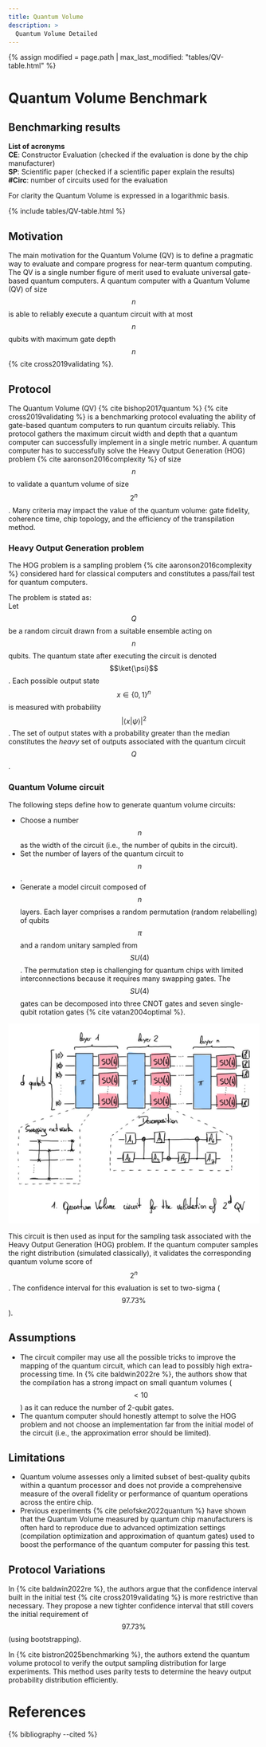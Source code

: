 ```yaml
---
title: Quantum Volume
description: >
  Quantum Volume Detailed
---
```


{% assign modified = page.path | max_last_modified: "tables/QV-table.html" %}

# Quantum Volume Benchmark

## Benchmarking results

**List of acronyms**  
**CE**: Constructor Evaluation (checked if the evaluation is done by the chip manufacturer)  
**SP**: Scientific paper (checked if a scientific paper explain the results)  
**#Circ**: number of circuits used for the evaluation  

For clarity the Quantum Volume is expressed in a logarithmic basis.

<!-- Avoid issue with citations -->
<!-- {% cite cross2019validating %} -->
{% include tables/QV-table.html %}
<script type="text/javascript">
    $(document).ready(function() {
      $('.QV-table').DataTable(
        {
          "pageLength": 10,
          "drawCallback": function(settings){ 
            MathJax.Hub.Queue(["Typeset", MathJax.Hub]); 
          }
        } 
      );
    });
</script>

## Motivation

The main motivation for the Quantum Volume (QV) is to define a pragmatic way to evaluate and compare progress for near-term quantum computing. The QV is a single number figure of merit used to evaluate universal gate-based quantum computers. A quantum computer with a Quantum Volume (QV) of size $$n$$ is able to reliably execute a quantum circuit with at most $$n$$ qubits with maximum gate depth $$n$$ {% cite cross2019validating %}.

## Protocol

The Quantum Volume (QV) {% cite bishop2017quantum %} {% cite cross2019validating %} is a benchmarking protocol evaluating the ability of gate-based quantum computers to run quantum circuits reliably. This protocol gathers the maximum circuit width and depth that a quantum computer can successfully implement in a single metric number. A quantum computer has to successfully solve the Heavy Output Generation (HOG) problem  {% cite aaronson2016complexity %} of size $$n$$ to validate a quantum volume of size $$2^n$$. Many criteria may impact the value of the quantum volume: gate fidelity, coherence time, chip topology, and the efficiency of the transpilation method.

### Heavy Output Generation problem

The HOG problem is a sampling problem {% cite aaronson2016complexity %} considered hard for classical computers and constitutes a pass/fail test for quantum computers.

The problem is stated as:  
Let $$Q$$ be a random circuit drawn from a suitable ensemble acting on $$n$$ qubits. The quantum state after executing the circuit is denoted $$\ket{\psi}$$. Each possible output state $$x \in \{0, 1\}^n$$ is measured with probability $$|\left<x|\psi\right>|^2$$.
The set of output states with a probability greater than the median constitutes the *heavy* set of outputs associated with the quantum circuit $$Q$$.

### Quantum Volume circuit

The following steps define how to generate quantum volume circuits:
- Choose a number $$n$$ as the width of the circuit (i.e., the number of qubits in the circuit).
- Set the number of layers of the quantum circuit to $$n$$.
- Generate a model circuit composed of $$n$$ layers. Each layer comprises a random permutation (random relabelling) of qubits $$\pi$$ and a random unitary sampled from $$SU(4)$$. The permutation step is challenging for quantum chips with limited interconnections because it requires many swapping gates. The $$SU(4)$$ gates can be decomposed into three CNOT gates and seven single-qubit rotation gates {% cite vatan2004optimal %}.

<div class="center">
  <img src="/img/system-level-benchmark/others/QV.jpg" class="img-medium" alt="Quantum circuit for the quantum volume test"/>
</div>

This circuit is then used as input for the sampling task associated with the Heavy Output Generation (HOG) problem. If the quantum computer samples the right distribution (simulated classically), it validates the corresponding quantum volume score of $$2^n$$. The confidence interval for this evaluation is set to two-sigma ($$97.73 \%$$).

## Assumptions
* The circuit compiler may use all the possible tricks to improve the mapping of the quantum circuit, which can lead to possibly high extra-processing time. In {% cite baldwin2022re %}, the authors show that the compilation has a strong impact on small quantum volumes ($$< 10$$) as it can reduce the number of 2-qubit gates.
* The quantum computer should honestly attempt to solve the HOG problem and not choose an implementation far from the initial model of the circuit (i.e., the approximation error should be limited).

## Limitations
- Quantum volume assesses only a limited subset of best-quality qubits within a quantum processor and does not provide a comprehensive measure of the overall fidelity or performance of quantum operations across the entire chip.
- Previous experiments {% cite pelofske2022quantum %} have shown that the Quantum Volume measured by quantum chip manufacturers is often hard to reproduce due to advanced optimization settings (compilation optimization and approximation of quantum gates) used to boost the performance of the quantum computer for passing this test.

## Protocol Variations

In {% cite baldwin2022re %}, the authors argue that the confidence interval built in the initial test {% cite cross2019validating %} is more restrictive than necessary. They propose a new tighter confidence interval that still covers the initial requirement of $$97.73\%$$ (using bootstrapping).

In {% cite bistron2025benchmarking %}, the authors extend the quantum volume protocol to verify the output sampling distribution for large experiments. This method uses parity tests to determine the heavy output probability distribution efficiently.

# References
{% bibliography --cited %}